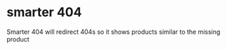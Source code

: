 smarter 404
=================
Smarter 404 will redirect 404s so it shows products similar to the missing product
